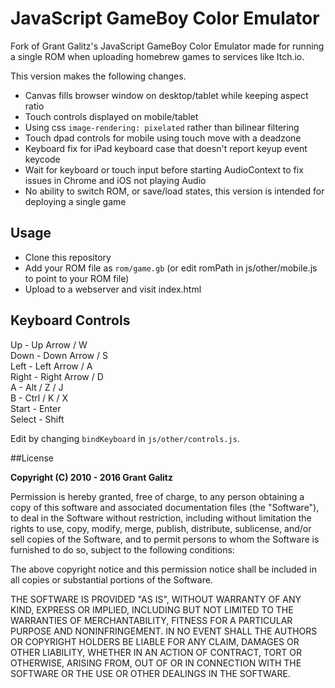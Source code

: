 # JavaScript GameBoy Color Emulator

Fork of Grant Galitz's JavaScript GameBoy Color Emulator made for running a single ROM
when uploading homebrew games to services like Itch.io.

This version makes the following changes.

- Canvas fills browser window on desktop/tablet while keeping aspect ratio
- Touch controls displayed on mobile/tablet 
- Using css `image-rendering: pixelated` rather than bilinear filtering
- Touch dpad controls for mobile using touch move with a deadzone
- Keyboard fix for iPad keyboard case that doesn't report keyup event keycode
- Wait for keyboard or touch input before starting AudioContext to fix issues in Chrome and iOS not playing Audio
- No ability to switch ROM, or save/load states, this version is intended for deploying a single game

## Usage

- Clone this repository
- Add your ROM file as `rom/game.gb` (or edit romPath in js/other/mobile.js to point to your ROM file)
- Upload to a webserver and visit index.html

## Keyboard Controls

Up - Up Arrow / W  
Down - Down Arrow / S  
Left - Left Arrow / A  
Right - Right Arrow / D  
A - Alt / Z / J  
B - Ctrl / K / X  
Start - Enter  
Select - Shift  

Edit by changing `bindKeyboard` in `js/other/controls.js`.

##License

**Copyright (C) 2010 - 2016 Grant Galitz**

Permission is hereby granted, free of charge, to any person obtaining a copy of this software and associated documentation files (the "Software"), to deal in the Software without restriction, including without limitation the rights to use, copy, modify, merge, publish, distribute, sublicense, and/or sell copies of the Software, and to permit persons to whom the Software is furnished to do so, subject to the following conditions:

The above copyright notice and this permission notice shall be included in all copies or substantial portions of the Software.

THE SOFTWARE IS PROVIDED "AS IS", WITHOUT WARRANTY OF ANY KIND, EXPRESS OR IMPLIED, INCLUDING BUT NOT LIMITED TO THE WARRANTIES OF MERCHANTABILITY, FITNESS FOR A PARTICULAR PURPOSE AND NONINFRINGEMENT. IN NO EVENT SHALL THE AUTHORS OR COPYRIGHT HOLDERS BE LIABLE FOR ANY CLAIM, DAMAGES OR OTHER LIABILITY, WHETHER IN AN ACTION OF CONTRACT, TORT OR OTHERWISE, ARISING FROM, OUT OF OR IN CONNECTION WITH THE SOFTWARE OR THE USE OR OTHER DEALINGS IN THE SOFTWARE.
